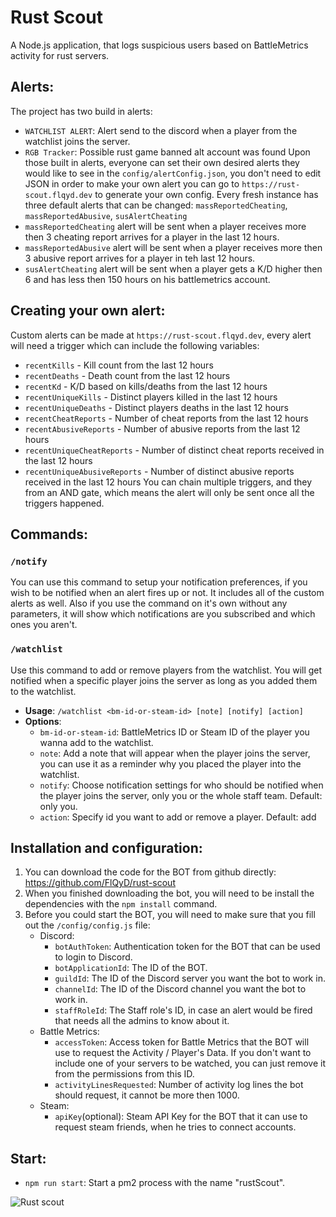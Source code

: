 # Rust Scout
A Node.js application, that logs suspicious users based on BattleMetrics activity for rust servers.
## Alerts:
The project has two build in alerts: 
- `WATCHLIST ALERT`: Alert send to the discord when a player from the watchlist joins the server. 
- `RGB Tracker`: Possible rust game banned alt account was found
Upon those built in alerts, everyone can set their own desired alerts they would like to see in the `config/alertConfig.json`, you don't need to edit JSON in order to make your own alert you can go to `https://rust-scout.flqyd.dev` to generate your own config.
Every fresh instance has three default alerts that can be changed: `massReportedCheating`, `massReportedAbusive`, `susAlertCheating`
- `massReportedCheating` alert will be sent when a player receives more then 3 cheating report arrives for a player in the last 12 hours.
- `massReportedAbusive` alert will be sent when a player receives more then 3 abusive report arrives for a player in teh last 12 hours.
- `susAlertCheating` alert will be sent when a player gets a K/D higher then 6 and has less then 150 hours on his battlemetrics account.
## Creating your own alert: 
Custom alerts can be made at `https://rust-scout.flqyd.dev`, every alert will need a trigger which can include the following variables: 
- `recentKills` - Kill count from the last 12 hours
- `recentDeaths` - Death count from the last 12 hours
- `recentKd` - K/D based on kills/deaths from the last 12 hours
- `recentUniqueKills` - Distinct players killed in the last 12 hours
- `recentUniqueDeaths` - Distinct players deaths in the last 12 hours
- `recentCheatReports` - Number of cheat reports from the last 12 hours
- `recentAbusiveReports` - Number of abusive reports from the last 12 hours
- `recentUniqueCheatReports` - Number of distinct cheat reports received in the last 12 hours
- `recentUniqueAbusiveReports` - Number of distinct abusive reports received in the last 12 hours
You can chain multiple triggers, and they from an AND gate, which means the alert will only be sent once all the triggers happened.
## Commands:
### `/notify`
You can use this command to setup your notification preferences, if you wish to be notified when an alert fires up or not. It includes all of the custom alerts as well.
Also if you use the command on it's own without any parameters, it will show which notifications are you subscribed and which ones you aren't.
### `/watchlist`
Use this command to add or remove players from the watchlist. You will get notified when a specific player joins the server as long as you added them to the watchlist.
- **Usage**: `/watchlist <bm-id-or-steam-id> [note] [notify] [action]`
- **Options**:
  - `bm-id-or-steam-id`: BattleMetrics ID or Steam ID of the player you wanna add to the watchlist.
  - `note`: Add a note that will appear when the player joins the server, you can use it as a reminder why you placed the player into the watchlist.
  - `notify`: Choose notification settings for who should be notified when the player joins the server, only you or the whole staff team.    Default: only you.
  - `action`: Specify id you want to add or remove a player.    Default: add
## Installation and configuration:
1. You can download the code for the BOT from github directly: https://github.com/FlQyD/rust-scout
2. When you finished downloading the bot, you will need to be install the dependencies with the `npm install` command.
3. Before you could start the BOT, you will need to make sure that you fill out the `/config/config.js` file:
    - Discord: 
        - `botAuthToken`: Authentication token for the BOT that can be used to login to Discord.
        - `botApplicationId`: The ID of the BOT. 
        - `guildId`: The ID of the Discord server you want the bot to work in.
        - `channelId`: The ID of the Discord channel you want the bot to work in.
        - `staffRoleId`: The Staff role's ID, in case an alert would be fired that needs all the admins to know about it.
    - Battle Metrics:
        - `accessToken`: Access token for Battle Metrics that the BOT will use to request the Activity / Player's Data. If you don't want to include one of your servers to be watched, you can just remove it from the permissions from this ID.
        - `activityLinesRequested`: Number of activity log lines the bot should request, it cannot be more then 1000.
    - Steam: 
        - `apiKey`(optional): Steam API Key for the BOT that it can use to request steam friends, when he tries to connect accounts.
## Start: 
 - `npm run start`: Start a pm2 process with the name "rustScout".

![Rust scout](https://rust-scout.flqyd.dev/images/rust-scout-small.png)